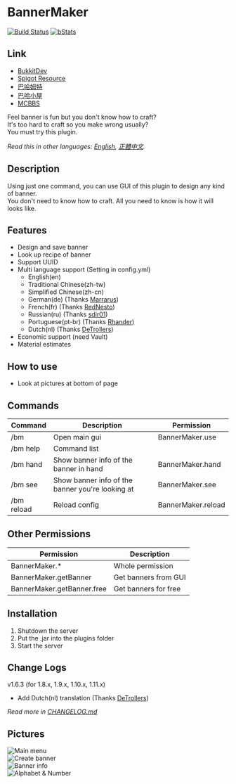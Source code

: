 # BannerMaker
[![Build Status](https://ci.kid7.club/job/BannerMaker/badge/icon)](https://ci.kid7.club/job/BannerMaker/)
[![bStats](https://img.shields.io/badge/bStats-1.1-brightgreen.svg)](https://bstats.org/plugin/bukkit/BannerMaker)
## Link
* [BukkitDev](https://dev.bukkit.org/projects/bannermaker)
* [Spigot Resource](http://www.spigotmc.org/resources/bannermaker.4380/)
* [巴哈姆特](https://forum.gamer.com.tw/C.php?bsn=18673&snA=154623)
* [巴哈小屋](http://home.gamer.com.tw/creationDetail.php?sn=2760067)
* [MCBBS](http://www.mcbbs.net/thread-415289-1-1.html)

Feel banner is fun but you don't know how to craft?  
It's too hard to craft so you make wrong usually?  
You must try this plugin.

*Read this in other languages: [English](README.md), [正體中文](README.zh-tw.md).*

## Description
Using just one command, you can use GUI of this plugin to design any kind of banner.  
You don't need to know how to craft. All you need to know is how it will looks like.

## Features
* Design and save banner
* Look up recipe of banner
* Support UUID
* Multi language support (Setting in config.yml)  
  * English(en)
  * Traditional Chinese(zh-tw)
  * Simplified Chinese(zh-cn)
  * German(de) (Thanks [Marrarus](https://github.com/Marrarus))
  * French(fr) (Thanks [RedNesto](https://github.com/RedNesto))
  * Russian(ru) (Thanks [sdir01](https://www.spigotmc.org/members/sdir01.238854/))
  * Portuguese(pt-br) (Thanks [Rhander](https://www.spigotmc.org/members/rhander.103119/))
  * Dutch(nl) (Thanks [DeTrollers](https://www.spigotmc.org/members/detrollers.174265/))
* Economic support (need Vault)
* Material estimates

## How to use
* Look at pictures at bottom of page

## Commands
|**Command**|**Description**|**Permission**|
|---|---|---|
|/bm|Open main gui|BannerMaker.use|
|/bm help|Command list||
|/bm hand|Show banner info of the banner in hand|BannerMaker.hand|
|/bm see|Show banner info of the banner you're looking at|BannerMaker.see|
|/bm reload|Reload config|BannerMaker.reload|

## Other Permissions
|**Permission**|**Description**|
|---|---|
|BannerMaker.*|Whole permission|
|BannerMaker.getBanner|Get banners from GUI|
|BannerMaker.getBanner.free|Get banners for free|

## Installation
1. Shutdown the server
2. Put the .jar into the plugins folder
3. Start the server

## Change Logs
v1.6.3 (for 1.8.x, 1.9.x, 1.10.x, 1.11.x)
- Add Dutch(nl) translation (Thanks [DeTrollers](https://www.spigotmc.org/members/detrollers.174265/))

*Read more in [CHANGELOG.md](CHANGELOG.md)*

## Pictures
![Main menu](http://i.imgur.com/rMTTfsE.png)  
![Create banner](http://i.imgur.com/HB6Dhm3.png)  
![Banner info](http://i.imgur.com/Xydmcbj.png)  
![Alphabet & Number](http://i.imgur.com/tGHmakp.png)
